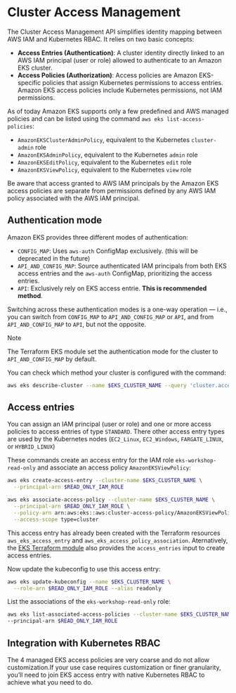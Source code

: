 # Cluster Access Management
The Cluster Access Management API simplifies identity mapping between AWS IAM and Kubernetes RBAC. It  relies on two basic concepts:
- **Access Entries (Authentication)**: A cluster identity directly linked to an AWS IAM principal (user or role) allowed to authenticate to an Amazon EKS cluster.
- **Access Policies (Authorization)**: Access policies are Amazon EKS-specific policies that assign Kubernetes permissions to access entries. Amazon EKS access policies include Kubernetes permissions, not IAM permissions.

As of today Amazon EKS supports only a few predefined and AWS managed policies and can be listed using the command `aws eks list-access-policies`:

- `AmazonEKSClusterAdminPolicy`, equivalent to the Kubernetes `cluster-admin` role
- `AmazonEKSAdminPolicy`, equivalent to the Kubernetes `admin` role
- `AmazonEKSEditPolicy`, equivalent to the Kubernetes `edit` role
- `AmazonEKSViewPolicy`, equivalent to the Kubernetes `view` role

Be aware that access granted to AWS IAM principals by the Amazon EKS access policies are separate from permissions defined by any AWS IAM policy associated with the AWS IAM principal.

## Authentication mode
Amazon EKS provides three different modes of authentication:
* `CONFIG_MAP`: Uses `aws-auth` ConfigMap exclusively. (this will be deprecated in the future)
* `API_AND_CONFIG_MAP`: Source authenticated IAM principals from both EKS access entries and the `aws-auth` ConfigMap, prioritizing the access entries.
* `API`: Exclusively rely on EKS access entrie. **This is recommended method**.

Switching across these authentication modes is a one-way operation — i.e., you can switch from `CONFIG_MAP` to `API_AND_CONFIG_MAP` or `API`, and from `API_AND_CONFIG_MAP` to `API`, but not the opposite.

> [!NOTE]
> The Terraform EKS module set the authentication mode for the cluster to `API_AND_CONFIG_MAP` by default.

You can check which method your cluster is configured with the command:
```bash
aws eks describe-cluster --name $EKS_CLUSTER_NAME --query 'cluster.accessConfig'
```

## Access entries
You can assign an IAM principal (user or role) and one or more access policies to access entries of type `STANDARD`. There other access entry types are used by the Kubernetes nodes (`EC2_Linux`, `EC2_Windows`, `FARGATE_LINUX`, or `HYBRID_LINUX`)

These commands create an access entry for the IAM role `eks-workshop-read-only` and associate an access policy `AmazonEKSViewPolicy`:
```bash
aws eks create-access-entry --cluster-name $EKS_CLUSTER_NAME \
  --principal-arn $READ_ONLY_IAM_ROLE

aws eks associate-access-policy --cluster-name $EKS_CLUSTER_NAME \
  --principal-arn $READ_ONLY_IAM_ROLE \
  --policy-arn arn:aws:eks::aws:cluster-access-policy/AmazonEKSViewPolicy \
  --access-scope type=cluster
```

This access entry has already been created with the Terraform resources `aws_eks_access_entry` and `aws_eks_access_policy_association`. Aternatively, the [EKS Terraform module](https://registry.terraform.io/modules/terraform-aws-modules/eks/aws/latest#cluster-access-entry) also provides the `access_entries` input to create access entries.

Now update the kubeconfig to use this access entry:
```bash
aws eks update-kubeconfig --name $EKS_CLUSTER_NAME \
  --role-arn $READ_ONLY_IAM_ROLE --alias readonly
```

List the associations of the `eks-workshop-read-only` role:
```bash
aws eks list-associated-access-policies --cluster-name $EKS_CLUSTER_NAME \
--principal-arn $READ_ONLY_IAM_ROLE
```

## Integration with Kubernetes RBAC
The 4 managed EKS access policies are very coarse and do not allow customization.If your use case requires customization or finer granularity, you’ll need to join EKS access entry with native Kubernetes RBAC to achieve what you need to do.